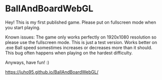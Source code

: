 # BallAndBoardWebGL

Hey! This is my first published game. Please put on fullscreen mode when you start playing. 

Known issues: The game only works perfectly on 1920x1080 resolution so please use the fullscreen mode. This is just a test version. Works better on .exe 
              Ball speed somestimes increases or decreases more than it should. This bug often happens when playing on the hardest difficulty.

Anyways, have fun! :)

https://juho95.github.io/BallAndBoardWebGL/

